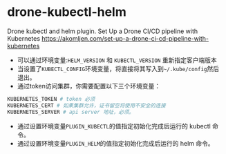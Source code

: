 # drone-kubectl-helm
Drone kubectl and helm plugin.
Set Up a Drone CI/CD pipeline with Kubernetes https://akomljen.com/set-up-a-drone-ci-cd-pipeline-with-kubernetes

- 可以通过环境变量:`HELM_VERSION` 和 `KUBECTL_VERSION` 重新指定客户端版本
- 当设置了`KUBECTL_CONFIG`环境变量，将直接将其写入到`~/.kube/config`然后退出。
- 通过token访问集群，你需要配置以下三个环境变量：
```bash
KUBERNETES_TOKEN # token 必须
KUBERNETES_CERT # 如果集群允许，证书留空将使用不安全的连接
KUBERNETES_SERVER # api server 地址，必须。
```
- 通过设置环境变量`PLUGIN_KUBECTL`的值指定初始化完成后运行的 kubectl 命令。
- 通过设置环境变量`PLUGIN_HELM`的值指定初始化完成后运行的 helm 命令。